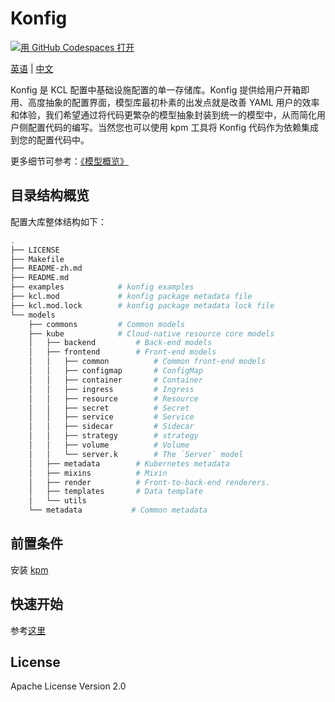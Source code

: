 # Konfig

[![用 GitHub Codespaces 打开](https://github.com/codespaces/badge.svg)](https://github.com/codespaces/new?hide_repo_select=true&ref=main&repo=488867056&machine=standardLinux32gb&devcontainer_path=.devcontainer.json)

[英语](README.md) | [中文](README-zh.md)

Konfig 是 KCL 配置中基础设施配置的单一存储库。Konfig 提供给用户开箱即用、高度抽象的配置界面，模型库最初朴素的出发点就是改善 YAML 用户的效率和体验，我们希望通过将代码更繁杂的模型抽象封装到统一的模型中，从而简化用户侧配置代码的编写。当然您也可以使用 kpm 工具将 Konfig 代码作为依赖集成到您的配置代码中。

更多细节可参考：[《模型概览》](https://kcl-lang.io/docs/user_docs/guides/working-with-konfig/overview)

## 目录结构概览

配置大库整体结构如下：

```bash
.
├── LICENSE
├── Makefile
├── README-zh.md
├── README.md
├── examples            # konfig examples
├── kcl.mod             # konfig package metadata file
├── kcl.mod.lock        # konfig package metadata lock file
└── models
    ├── commons         # Common models
    ├── kube            # Cloud-native resource core models
    │   ├── backend         # Back-end models
    │   ├── frontend        # Front-end models
    │   │   ├── common          # Common front-end models
    │   │   ├── configmap       # ConfigMap
    │   │   ├── container       # Container
    │   │   ├── ingress         # Ingress
    │   │   ├── resource        # Resource
    │   │   ├── secret          # Secret
    │   │   ├── service         # Service
    │   │   ├── sidecar         # Sidecar
    │   │   ├── strategy        # strategy
    │   │   ├── volume          # Volume
    │   │   └── server.k        # The `Server` model
    │   ├── metadata        # Kubernetes metadata
    │   ├── mixins          # Mixin
    │   ├── render          # Front-to-back-end renderers.
    │   ├── templates       # Data template
    │   └── utils
    └── metadata           # Common metadata
```

## 前置条件

安装 [kpm](https://kcl-lang.io/docs/user_docs/guides/package-management/installation)

## 快速开始

参考[这里](https://kcl-lang.io/docs/user_docs/guides/working-with-konfig/guide)

## License

Apache License Version 2.0
